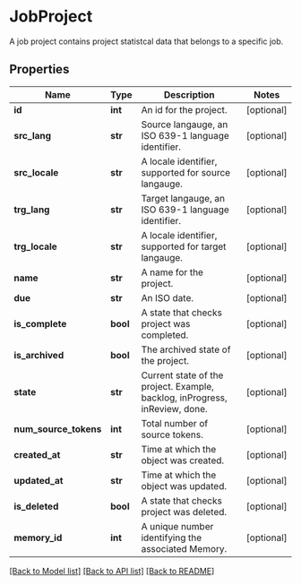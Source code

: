 # JobProject

A job project contains project statistcal data that belongs to a specific job. 
## Properties
Name | Type | Description | Notes
------------ | ------------- | ------------- | -------------
**id** | **int** | An id for the project. | [optional] 
**src_lang** | **str** | Source langauge, an ISO 639-1 language identifier. | [optional] 
**src_locale** | **str** | A locale identifier, supported for source langauge. | [optional] 
**trg_lang** | **str** | Target langauge, an ISO 639-1 language identifier. | [optional] 
**trg_locale** | **str** | A locale identifier, supported for target langauge. | [optional] 
**name** | **str** | A name for the project. | [optional] 
**due** | **str** | An ISO date. | [optional] 
**is_complete** | **bool** | A state that checks project was completed. | [optional] 
**is_archived** | **bool** | The archived state of the project. | [optional] 
**state** | **str** | Current state of the project. Example, backlog, inProgress, inReview, done. | [optional] 
**num_source_tokens** | **int** | Total number of source tokens. | [optional] 
**created_at** | **str** | Time at which the object was created. | [optional] 
**updated_at** | **str** | Time at which the object was updated. | [optional] 
**is_deleted** | **bool** | A state that checks project was deleted. | [optional] 
**memory_id** | **int** | A unique number identifying the associated Memory. | [optional] 

[[Back to Model list]](../README.md#documentation-for-models) [[Back to API list]](../README.md#documentation-for-api-endpoints) [[Back to README]](../README.md)


